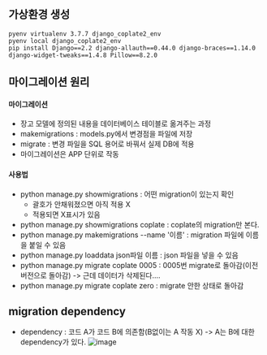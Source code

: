 ## 가상환경 생성
```
pyenv virtualenv 3.7.7 django_coplate2_env
pyenv local django_coplate2_env
pip install Django==2.2 django-allauth==0.44.0 django-braces==1.14.0 django-widget-tweaks==1.4.8 Pillow==8.2.0
```

## 마이그레이션 원리
#### 마이그레이션
* 장고 모델에 정의된 내용을 데이터베이스 테이블로 옮겨주는 과정
* makemigrations : models.py에서 변경점을 파일에 저장
* migrate : 변경 파일을 SQL 용어로 바꿔서 실제 DB에 적용
* 마이그레이션은 APP 단위로 작동

#### 사용법
* python manage.py showmigrations : 어떤 migration이 있는지 확인
    * 괄호가 안채워졌으면 아직 적용 X
    * 적용되면 X표시가 있음
* python manage.py showmigrations coplate : coplate의 migration만 본다.
* python manage.py makemigrations --name '이름' : migration 파일에 이름을 붙일 수 있음
* python manage.py loaddata json파일 이름 : json 파일을 넣을 수 있음
* python manage.py migrate coplate 0005 : 0005번 migrate로 돌아감(이전 버전으로 돌아감) -> 근데 데이터가 삭제된다....
* python manage.py migrate coplate zero : migrate 안한 상태로 돌아감

## migration dependency
* dependency : 코드 A가 코드 B에 의존함(B없이는 A 작동 X) -> A는 B에 대한 dependency가 있다.
![image](https://user-images.githubusercontent.com/63588046/182757249-a564939e-e73c-4184-9e70-477926ff4e6b.png)














